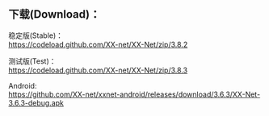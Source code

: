 
## 下载(Download)：
稳定版(Stable)：  
https://codeload.github.com/XX-net/XX-Net/zip/3.8.2


测试版(Test)：  
https://codeload.github.com/XX-net/XX-Net/zip/3.8.3


Android:  
https://github.com/XX-net/xxnet-android/releases/download/3.6.3/XX-Net-3.6.3-debug.apk
